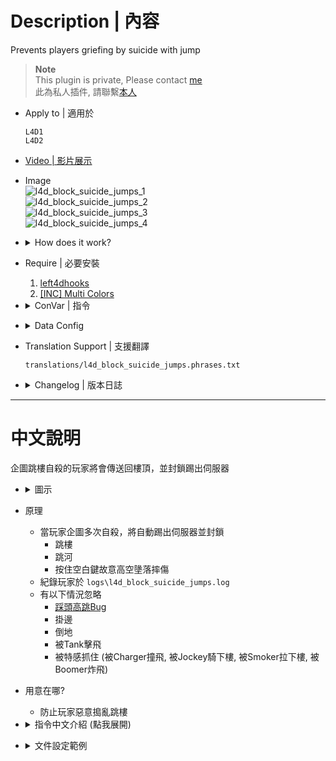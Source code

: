 # Description | 內容
Prevents players griefing by suicide with jump

> __Note__ <br/>
This plugin is private, Please contact [me](https://github.com/fbef0102/Game-Private_Plugin#私人插件列表-private-plugins-list)<br/>
此為私人插件, 請聯繫[本人](https://github.com/fbef0102/Game-Private_Plugin#私人插件列表-private-plugins-list)

* Apply to | 適用於
	```
	L4D1
	L4D2
	```

* [Video | 影片展示](https://youtu.be/tF9F1uvGxPY)

* Image
	<br/>![l4d_block_suicide_jumps_1](image/l4d_block_suicide_jumps_1.gif)
	<br/>![l4d_block_suicide_jumps_2](image/l4d_block_suicide_jumps_2.gif)
	<br/>![l4d_block_suicide_jumps_3](image/l4d_block_suicide_jumps_3.jpg)
	<br/>![l4d_block_suicide_jumps_4](image/l4d_block_suicide_jumps_4.jpg)

* <details><summary>How does it work?</summary>

	* Auto ban players who attemp to suicide
		* Jump off the building
		* Jump off the river
		* Fall off the ledge by holding space key intentionally
	* Record player in ```logs\l4d_block_suicide_jumps.log```
	* Ignore player
		* [Rock Jump by stepping on entity](https://www.youtube.com/watch?v=AEWIe3YRq7Y&t=369s)
		* Hanging from ledge
		* Incapacitated
		* Hit by tank
		* Capped by S.I. (Death Charge, Ride Jump, Death Smoke, Boomer Slap)
</details>

* Require | 必要安裝
	1. [left4dhooks](https://forums.alliedmods.net/showthread.php?t=321696)
    2. [[INC] Multi Colors](https://github.com/fbef0102/L4D1_2-Plugins/releases/tag/Multi-Colors)

* <details><summary>ConVar | 指令</summary>

	* cfg/sourcemod/l4d_block_suicide_jumps.cfg
		```php
		// 0=Plugin off, 1=Plugin on.
		l4d_block_suicide_jumps_enable "1"

		// Ban player who attempts to suicide with jump for X time. (0=off)
		l4d_block_suicide_jumps_limit "3"

		// Ban How many mins. (0=Permanent Ban, -1=Kick)
		l4d_block_suicide_jumps_ban_duratuon "60"
		```
</details>

* <details><summary>Data Config</summary>
  
	* [data/l4d_block_suicide_jumps.cfg](data/l4d_block_suicide_jumps.cfg)
		> Manual in this file, click for more details...
</details>

* Translation Support | 支援翻譯
	```
	translations/l4d_block_suicide_jumps.phrases.txt
	```

* <details><summary>Changelog | 版本日誌</summary>

	* v1.3h (2025-1-30)
		* Update data

	* v1.2h (2024-11-14)
		* Optimize code

	* v1.1h (2024-2-20)
		* Add data config to disable plugin in some maps

	* v1.0h (2023-9-21)
        * Require lef4dhooks v1.33 or above
		* Remake code, convert code to latest syntax
		* Fix warnings when compiling on SourceMod 1.11.
		* Optimize code and improve performance
		* Translation Support
		* Kick and ban the griefer
		* Ignore player if alerady hanging from ledge, incapacitated, hit by tank, capped by S.I.
		* Record to file
		
	* 1.0
		* [Original Plugin by rekcah](https://forums.alliedmods.net/showthread.php?t=331410)
</details>

- - - -
# 中文說明
企圖跳樓自殺的玩家將會傳送回樓頂，並封鎖踢出伺服器

* <details><summary>圖示</summary>

	<br/>![zho/l4d_block_suicide_jumps_1](image/zho/l4d_block_suicide_jumps_1.jpg)
	<br/>![zho/l4d_block_suicide_jumps_2](image/zho/l4d_block_suicide_jumps_2.jpg)
</details>

* 原理
	* 當玩家企圖多次自殺，將自動踢出伺服器並封鎖
		* 跳樓
		* 跳河
		* 按住空白鍵故意高空墬落摔傷
	* 紀錄玩家於 ```logs\l4d_block_suicide_jumps.log```
	* 有以下情況忽略
		* [踩頭高跳Bug](https://www.youtube.com/watch?v=AEWIe3YRq7Y&t=369s)
		* 掛邊
		* 倒地
		* 被Tank擊飛
		* 被特感抓住 (被Charger撞飛, 被Jockey騎下樓, 被Smoker拉下樓, 被Boomer炸飛)

* 用意在哪?
	* 防止玩家惡意搗亂跳樓

* <details><summary>指令中文介紹 (點我展開)</summary>

	* cfg/sourcemod/l4d_block_suicide_jumps.cfg
		```php
		// 0=關閉插件, 1=啟動插件
		l4d_block_suicide_jumps_enable "1"

		// 企圖自殺已達三次以上，立刻踢出並封鎖玩家 (0=關閉)
		l4d_block_suicide_jumps_limit "3"

		// 封鎖時間 (0=永遠, -1=只踢出伺服器)
		l4d_block_suicide_jumps_ban_duratuon "60"
		```
</details>

* <details><summary>文件設定範例</summary>
  
	* [data/l4d_block_suicide_jumps.cfg](data/l4d_block_suicide_jumps.cfg)
		> 內有中文說明，可點擊查看
</details>